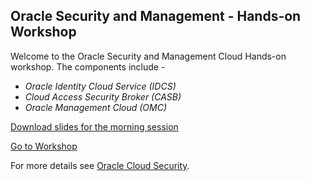 ## Oracle Security and Management - Hands-on Workshop

Welcome to the Oracle Security and Management Cloud Hands-on workshop. The components include - 

* *Oracle Identity Cloud Service (IDCS)* 
* *Cloud Access Security Broker (CASB)*
* *Oracle Management Cloud (OMC)*

<a href="https://csdoracle.github.io/Cloud-Security-Day" target="_blank">Download slides for the morning session</a><br>

<a href="https://csdoracle.github.io/Cloud-Security-Day" target="_blank">Go to Workshop</a>

For more details see [Oracle Cloud Security](https://www.oracle.com/cloud/security/index.html).


